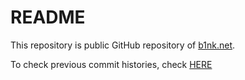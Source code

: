 # README

This repository is public GitHub repository of [b1nk.net](https://b1nk.net).

To check previous commit histories, check [HERE](https://github.com/fxxk3rrth4ng/twpf.old/commits/master)
